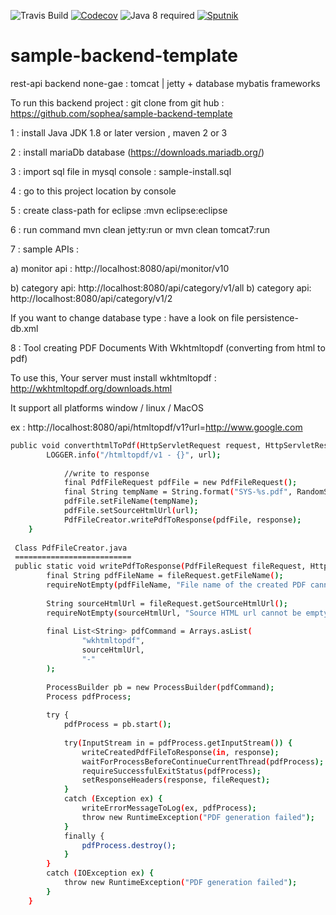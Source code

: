![Travis Build](https://travis-ci.org/sophea/sample-backend-template.svg?branch=master)
[![Codecov](https://codecov.io/github/sophea/sample-backend-template/coverage.svg?branch=master)](https://codecov.io/github/sophea/sample-backend-template?branch=master)
![Java 8 required](https://img.shields.io/badge/java-8-brightgreen.svg)
[![Sputnik](https://sputnik.ci/conf/badge)](https://sputnik.ci/app#/builds/sophea/sample-backend-template)

sample-backend-template
=======================

rest-api backend none-gae : tomcat | jetty + database mybatis frameworks


To run this backend project : git clone from git hub : https://github.com/sophea/sample-backend-template

1 : install Java JDK 1.8 or later version , maven 2 or 3 

2 : install mariaDb database (https://downloads.mariadb.org/)

3 : import sql file in mysql console : sample-install.sql 

4 : go to this project location by console

5 : create class-path for eclipse :mvn eclipse:eclipse

6 : run command mvn clean jetty:run  or mvn clean tomcat7:run

7 : sample APIs :

 a) monitor api : http://localhost:8080/api/monitor/v10
 
 b) category api: http://localhost:8080/api/category/v1/all
 b) category api: http://localhost:8080/api/category/v1/2


If you want to change database type :  have a look on file persistence-db.xml


8 : Tool creating PDF Documents With Wkhtmltopdf (converting from html to pdf)

To use this, Your server must install wkhtmltopdf : http://wkhtmltopdf.org/downloads.html

It support all platforms window / linux / MacOS

ex : http://localhost:8080/api/htmltopdf/v1?url=http://www.google.com

```sh
public void converthtmlToPdf(HttpServletRequest request, HttpServletResponse response, @RequestParam String url) {
        LOGGER.info("/htmltopdf/v1 - {}", url);
        
            //write to response
            final PdfFileRequest pdfFile = new PdfFileRequest();
            final String tempName = String.format("SYS-%s.pdf", RandomStringUtils.random(10, true, true));
            pdfFile.setFileName(tempName);
            pdfFile.setSourceHtmlUrl(url);
            PdfFileCreator.writePdfToResponse(pdfFile, response);
    }
    
 Class PdfFileCreator.java
 ==========================
 public static void writePdfToResponse(PdfFileRequest fileRequest, HttpServletResponse response) {
        final String pdfFileName = fileRequest.getFileName();
        requireNotEmpty(pdfFileName, "File name of the created PDF cannot be empty");
 
        String sourceHtmlUrl = fileRequest.getSourceHtmlUrl();
        requireNotEmpty(sourceHtmlUrl, "Source HTML url cannot be empty");
 
        final List<String> pdfCommand = Arrays.asList(
                "wkhtmltopdf",
                sourceHtmlUrl,
                "-"
        );
 
        ProcessBuilder pb = new ProcessBuilder(pdfCommand);
        Process pdfProcess;
 
        try {
            pdfProcess = pb.start();
 
            try(InputStream in = pdfProcess.getInputStream()) {
                writeCreatedPdfFileToResponse(in, response);
                waitForProcessBeforeContinueCurrentThread(pdfProcess);
                requireSuccessfulExitStatus(pdfProcess);
                setResponseHeaders(response, fileRequest);
            }
            catch (Exception ex) {
                writeErrorMessageToLog(ex, pdfProcess);
                throw new RuntimeException("PDF generation failed");
            }
            finally {
                pdfProcess.destroy();
            }
        }
        catch (IOException ex) {
            throw new RuntimeException("PDF generation failed");
        }
    }
```
